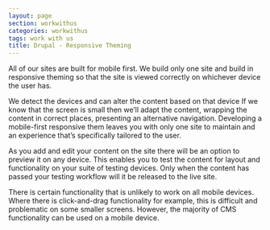 ```yaml
---
layout: page
section: workwithus
categories: workwithus
tags: work with us
title: Drupal - Responsive Theming
---
```


All of our sites are built for mobile first. We build only one site and build in responsive theming so that the site is viewed correctly on whichever device the user has. 

We detect the devices and can alter the content based on that device If we know that the screen is small then we’ll adapt the content, wrapping the content in correct places, presenting an alternative navigation. Developing a mobile-first responsive them leaves you with only one site to maintain and an experience that’s specifically tailored to the user.

As you add and edit your content on the site there will be an option to preview it on any device. This enables you to test the content for layout and functionality on your suite of testing devices. Only when the content has passed your testing workflow will it be released to the live site.

There is certain functionality that is unlikely to work on all mobile devices. Where there is click-and-drag functionality for example, this is difficult and problematic on some smaller screens. However, the majority of CMS functionality can be used on a mobile device.
